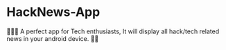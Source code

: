 # HackNews-App
👩🏻‍💻 A perfect app for Tech enthusiasts, It will display all hack/tech related news in your android device. 🤞🏼
